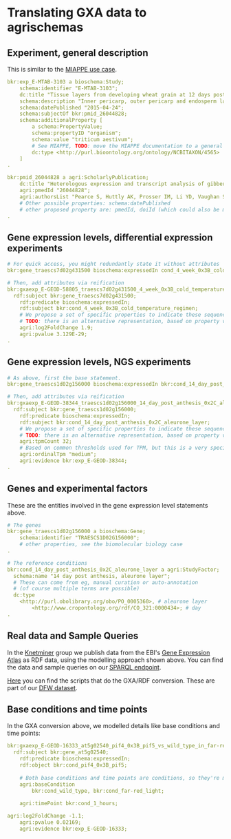 # Translating GXA data to agrischemas

## Experiment, general description

This is similar to the [MIAPPE use case](../miappe-use-case/README.md).

```yaml
bkr:exp_E-MTAB-3103 a bioschema:Study;
	schema:identifier "E-MTAB-3103";
	dc:title "Tissue layers from developing wheat grain at 12 days post-anthesis";
	schema:description "Inner pericarp, outer pericarp and endosperm layers from...";
	schema:datePublished "2015-04-24";
	schema:subjectOf bkr:pmid_26044828;
	schema:additionalProperty [
		a schema:PropertyValue;
		schema:propertyID "organism";
		schema:value "triticum aestivum";
		# See MIAPPE, TODO: move the MIAPPE documentation to a general doc
		dc:type <http://purl.bioontology.org/ontology/NCBITAXON/4565>
	]
.

bkr:pmid_26044828 a agri:ScholarlyPublication;
	dc:title "Heterologous expression and transcript analysis of gibberellin biosynthetic genes..."
	agri:pmedId "26044828";
	agri:authorsList "Pearce S, Huttly AK, Prosser IM, Li YD, Vaughan SP, ...";
	# Other possible properties: schema:datePublished
	# other proposed property are: pmedId, doiId (which could also be managed via PropertyValue) 
.
```

## Gene expression levels, differential expression experiments

```yaml
# For quick access, you might redundantly state it without attributes
bkr:gene_traescs7d02g431500 bioschema:expressedIn cond_4_week_0x3B_cold_temperature_regimen.

# Then, add attributes via reification
bkr:gxaexp_E-GEOD-58805_traescs7d02g431500_4_week_0x3B_cold_temperature_regimen_vs_2_week_0x3B_control a rdfs:Statement;
  rdf:subject bkr:gene_traescs7d02g431500;
	rdf:predicate bioschema:expressedIn;
	rdf:subject bkr:cond_4_week_0x3B_cold_temperature_regimen;
	# We propose a set of specific properties to indicate these sequencing technology details
	# TODO: there is an alternative representation, based on property values, see the MIAPPE use case
	agri:log2FoldChange 1.9;
	agri:pvalue 3.129E-29;
.
```

## Gene expression levels, NGS experiments
```yaml
# As above, first the base statement.
bkr:gene_traescs1d02g156000 bioschema:expressedIn bkr:cond_14_day_post_anthesis_0x2C_aleurone_layer.

# Then, add attributes via reification
bkr:gxaexp_E-GEOD-38344_traescs1d02g156000_14_day_post_anthesis_0x2C_aleurone_layer a rdfs:Statement;
  rdf:subject bkr:gene_traescs1d02g156000;
	rdf:predicate bioschema:expressedIn;
	rdf:subject bkr:cond_14_day_post_anthesis_0x2C_aleurone_layer;
	# We propose a set of specific properties to indicate these sequencing technology details
	# TODO: there is an alternative representation, based on property values, see the MIAPPE use case
	agri:tpmCount 32;
	# Based on common thresholds used for TPM, but this is a very specific detail
	agri:ordinalTpm "medium"; 
	agri:evidence bkr:exp_E-GEOD-38344;
.
```


## Genes and experimental factors

These are the entities involved in the gene expression level statements above.

```yaml
# The genes
bkr:gene_traescs1d02g156000 a bioschema:Gene;
	schema:identifier "TRAESCS1D02G156000";
	# other properties, see the biomolecular biology case
.

# The reference conditions 
bkr:cond_14_day_post_anthesis_0x2C_aleurone_layer a agri:StudyFactor; 
  schema:name "14 day post anthesis, aleurone layer";
  # These can come from eg, manual curation or auto-annotation
  # (of course multiple terms are possible)
  dc:type
    <http://purl.obolibrary.org/obo/PO_0005360>, # aleurone layer
		<http://www.cropontology.org/rdf/CO_321:0000434>; # day 
.
```

## Real data and Sample Queries

In the [Knetminer][10] group we publish data from the EBI's [Gene Expression Atlas][20] as RDF 
data, using the modelling approach shown above. You can find the data and sample queries on our 
[SPARQL endpoint][30].

[Here][30] you can find the scripts that do the GXA/RDF conversion. These are part of our 
[DFW dataset][40].

[10]: http://knetminer.com
[20]: https://www.ebi.ac.uk/gxa
[30]: https://github.com/Rothamsted/agri-schemas/tree/master/dfw-dataset/gxa
[40]: https://github.com/Rothamsted/agri-schemas/tree/master/dfw-dataset


## Base conditions and time points

In the GXA conversion above, we modelled details like base conditions and time points:

```yaml
bkr:gxaexp_E-GEOD-16333_at5g02540_pif4_0x3B_pif5_vs_wild_type_in_far-red_light_1h a rdfs:Statement;
  rdf:subject bkr:gene_at5g02540;
	rdf:predicate bioschema:expressedIn;
	rdf:object bkr:cond_pif4_0x3B_pif5;
	
	# Both base conditions and time points are conditions, so they're modelled as shown above
	agri:baseCondition 
		bkr:cond_wild_type, bkr:cond_far-red_light; 
	
	agri:timePoint bkr:cond_1_hours;

agri:log2FoldChange -1.1;
	agri:pvalue 0.02169;
	agri:evidence bkr:exp_E-GEOD-16333;
```